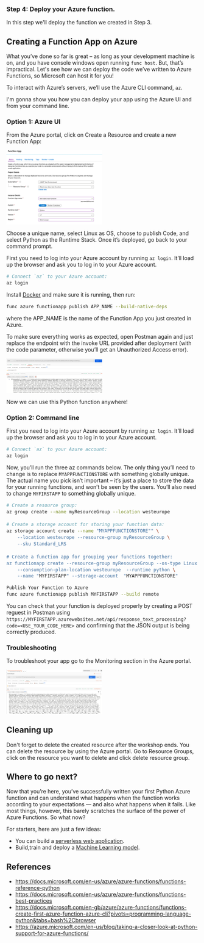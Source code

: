### Step 4: Deploy your Azure function.

In this step we'll deploy the function we created in Step 3.

## Creating a Function App on Azure
What you’ve done so far is great – as long as your development machine is on, and you have console windows open running `func host`. But, that’s 
impractical. Let's see how we can deploy the code we’ve written to Azure Functions, so Microsoft can host it for you!

To interact with Azure’s servers, we’ll use the Azure CLI command, `az`.

I'm gonna show you how you can deploy your app using the Azure UI and from your command line.

### Option 1: Azure UI

From the Azure portal, click on Create a Resource and create a new Function App:

<p>
<img src="../images/deploy.png" align="center" height="50%" width="50%" />
</p>

Choose a unique name, select Linux as OS, choose to publish Code, and select Python as the Runtime Stack. 
Once it’s deployed, go back to your command prompt.

First you need to log into your Azure account by running `az login`. 
It’ll load up the browser and ask you to log in to your Azure account. 

```bash
# Connect `az` to your Azure account:
az login
```

Install [Docker](https://docs.docker.com/install/) and make sure it is running, then run:

```bash
func azure functionapp publish APP_NAME --build-native-deps
```

where the APP_NAME is the name of the Function App you just created in Azure.

To make sure everything works as expected, open Postman again and just replace the endpoint with the invoke URL provided after deployment 
(with the code parameter, otherwise you’ll get an Unauthorized Access error).

<p>
<img src="../images/deploy_req.png" align="center" height="50%" width="50%" />
</p>

Now we can use this Python function anywhere!

### Option 2: Command line

First you need to log into your Azure account by running `az login`. 
It’ll load up the browser and ask you to log in to your Azure account. 

```bash
# Connect `az` to your Azure account:
az login
```

Now, you’ll run the three az commands below. 
The only thing you’ll need to change is to replace `MYAPPFUNCTIONSTORE` with something globally unique. 
The actual name you pick isn’t important – it’s just a place to store the data for your running functions, and won’t be seen by the users. 
You’ll also need to change `MYFIRSTAPP` to something globally unique.

```bash
# Create a resource group:
az group create --name myResourceGroup --location westeurope

# Create a storage account for storing your function data:
az storage account create --name "MYAPPFUNCTIONSTORE"" \
    --location westeurope --resource-group myResourceGroup \
    --sku Standard_LRS

# Create a function app for grouping your functions together:
az functionapp create --resource-group myResourceGroup --os-type Linux \
    --consumption-plan-location westeurope  --runtime python \
    --name "MYFIRSTAPP" --storage-account  "MYAPPFUNCTIONSTORE"
```

```bash
Publish Your Function to Azure
func azure functionapp publish MYFIRSTAPP --build remote
```
 
You can check that your function is deployed properly by creating a POST reguest in Postman using `https://MYFIRSTAPP.azurewebsites.net/api/response_text_processing?code=<USE_YOUR_CODE_HERE>` 
and confirming that the JSON output is being correctly produced.

### Troubleshooting
To troubleshoot your app go to the Monitoring section in the Azure portal.

<p>
<img src="../images/postman.png" align="center" height="50%" width="50%" />
</p>

## Cleaning up
Don't forget to delete the created resource after the workshop ends. You can delete the resource by using the Azure portal.
Go to Resource Groups, click on the resource you want to delete and click delete resource group.


## Where to go next?
Now that you’re here, you’ve successfully written your first Python Azure function and can understand what happens when the function works according 
to your expectations — and also what happens when it fails. Like most things, however, this barely scratches the surface of the power of Azure Functions. So what now?

For starters, here are just a few ideas:

* You can build a [serverless web application](https://docs.microsoft.com/en-us/azure/architecture/reference-architectures/serverless/web-app).
* Build,train and deploy a [Machine Learning model](https://azure.microsoft.com/en-us/free/machine-learning/search/?&ef_id=Cj0KCQiA1-3yBRCmARIsAN7B4H1RepL2p1tSCOK06GtxfTVeimTE4Ccc1PJIEiZeV9ku_2GMyAh8a6waAmsNEALw_wcB:G:s&OCID=AID2000098_SEM_L0hncz7b&MarinID=L0hncz7b_369039617729_azure%20machine%20learning_e_c__75540808959_kwd-298261819911&lnkd=Google_Azure_Brand&dclid=CMGAtqLA-ecCFZYK4AodYmUNOA).

## References

* https://docs.microsoft.com/en-us/azure/azure-functions/functions-reference-python
* https://docs.microsoft.com/en-us/azure/azure-functions/functions-best-practices
* https://docs.microsoft.com/en-gb/azure/azure-functions/functions-create-first-azure-function-azure-cli?pivots=programming-language-python&tabs=bash%2Cbrowser
* https://azure.microsoft.com/en-us/blog/taking-a-closer-look-at-python-support-for-azure-functions/